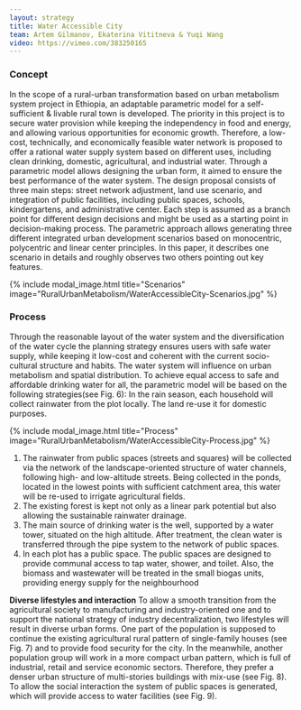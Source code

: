 ```yaml
---
layout: strategy
title: Water Accessible City
team: Artem Gilmanov, Ekaterina Vititneva & Yuqi Wang
video: https://vimeo.com/383250165
---
```


### Concept

In the scope of a rural-urban transformation based on urban metabolism system project in Ethiopia, an adaptable parametric model for a self-sufficient & livable rural town is developed. The priority in this project is to secure water provision while keeping the independency in food and energy, and allowing various opportunities for economic growth. Therefore, a low-cost, technically, and economically feasible water network is proposed to offer a rational water supply system based on different uses, including clean drinking, domestic, agricultural, and industrial water. Through a parametric model allows designing the urban form, it aimed to ensure the best performance of the water system. The design proposal consists of three main steps: street network adjustment, land use scenario, and integration of public facilities, including public spaces, schools, kindergartens, and administrative center. Each step is assumed as a branch point for different design decisions and might be used as a starting point in decision-making process. The parametric approach allows generating three different integrated urban development scenarios based on monocentric, polycentric and linear center principles. In this paper, it describes one scenario in details and roughly observes two others pointing out key features.  

{% include modal_image.html title="Scenarios" image="RuralUrbanMetabolism/WaterAccessibleCity-Scenarios.jpg" %}

### Process

Through the reasonable layout of the water system and the diversification of the water cycle the planning strategy ensures users with safe water supply, while keeping it low-cost and coherent with the current socio-cultural structure and habits. The water system will influence on urban metabolism and spatial distribution. To achieve equal access to safe and affordable drinking water for all, the parametric model will be based on the following strategies(see Fig. 6):
In the rain season, each household will collect rainwater from the plot locally. The land re-use it for domestic purposes.

{% include modal_image.html title="Process" image="RuralUrbanMetabolism/WaterAccessibleCity-Process.jpg" %}

1.	The rainwater from public spaces (streets and squares) will be collected via the network of the landscape-oriented structure of water channels, following high- and low-altitude streets. Being collected in the ponds, located in the lowest points with sufficient catchment area, this water will be re-used to irrigate agricultural fields.
2.	The existing forest is kept not only as a linear park potential but also allowing the sustainable rainwater drainage.
3.	The main source of drinking water is the well, supported by a water tower, situated on the high altitude. After treatment, the clean water is transferred through the pipe system to the network of public spaces.
4.  In each plot has a public space. The public spaces are designed to provide communal access to tap water, shower, and toilet. Also, the biomass and wastewater will be treated in the small biogas units, providing energy supply for the neighbourhood

**Diverse lifestyles and interaction**
To allow a smooth transition from the agricultural society to manufacturing and industry-oriented one and to support the national strategy of industry decentralization, two lifestyles will result in diverse urban forms. One part of the population is supposed to continue the existing agricultural rural pattern of single-family houses (see Fig. 7) and to provide food security for the city. In the meanwhile, another population group will work in a more compact urban pattern, which is full of industrial, retail and service economic sectors. Therefore, they prefer a denser urban structure of multi-stories buildings with mix-use (see Fig. 8). To allow the social interaction the system of public spaces is generated, which will provide access to water facilities (see Fig. 9). 
